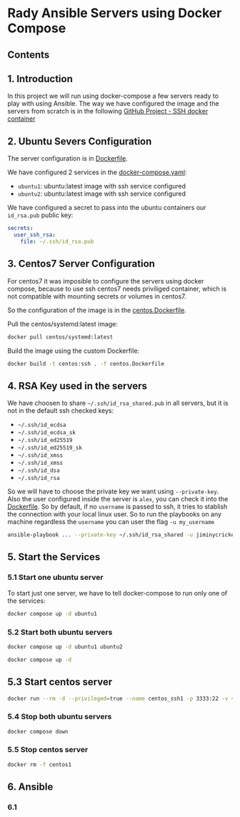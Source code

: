 # Rady Ansible Servers using Docker Compose

## Contents

## 1. Introduction

In this project we will run using docker-compose a few servers ready to play with using Ansible. The way we have configured the image and the servers from scratch is in the following [GitHub Project - SSH docker container](https://github.com/titocampis/ssh-docker-container)

## 2. Ubuntu Severs Configuration

The server configuration is in [Dockerfile](Dockerfile).

We have configured 2 services in the [docker-compose.yaml](docker-compose.yaml):
- `ubuntu1`: ubuntu:latest image with ssh service configured
- `ubuntu2`: ubuntu:latest image with ssh service configured

We have configured a secret to pass into the ubuntu containers our `id_rsa.pub` public key:
```yaml
secrets:
  user_ssh_rsa:
    file: ~/.ssh/id_rsa.pub
```

## 3. Centos7 Server Configuration
For centos7 it was imposible to configure the servers using docker compose, because to use ssh centos7 needs priviliged container, which is not compatible with mounting secrets or volumes in centos7.

So the configuration of the image is in the [centos.Dockerfile](centos.Dockerfile).

Pull the centos/systemd:latest image:
```bash
docker pull centos/systemd:latest
```

Build the image using the custom Dockerfile:
```bash
docker build -t centos:ssh . -f centos.Dockerfile
```
## 4. RSA Key used in the servers

We have choosen to share `~/.ssh/id_rsa_shared.pub` in all servers, but it is not in the default ssh checked keys:
- `~/.ssh/id_ecdsa`
- `~/.ssh/id_ecdsa_sk`
- `~/.ssh/id_ed25519`
- `~/.ssh/id_ed25519_sk`
- `~/.ssh/id_xmss`
- `~/.ssh/id_xmss`
- `~/.ssh/id_dsa`
- `~/.ssh/id_rsa`

So we will have to choose the private key we want using `--private-key`. Also the user configured inside the server is `alex`, you can check it into the [Dockerfile](Dockerfile). So by default, if no `username` is passed to ssh, it tries to stablish the connection with your local linux user. So to run the playbooks on any machine regardless the `username` you can user the flag `-u my_username`
```bash
ansible-playbook ... --private-key ~/.ssh/id_rsa_shared -u jiminycricket
```

## 5. Start the Services
### 5.1 Start one ubuntu server
To start just one server, we have to tell docker-compose to run only one of the services:
```bash
docker compose up -d ubuntu1
```

### 5.2 Start both ubuntu servers
```bash
docker compose up -d ubuntu1 ubuntu2
```
```bash
docker compose up -d
```

## 5.3 Start centos server
```bash
docker run --rm -d --privileged=true --name centos_ssh1 -p 3333:22 -v ~/.ssh/id_rsa_shared.pub:/home/alex/.ssh/authorized_keys:ro centos:ssh
```

### 5.4 Stop both ubuntu servers
```bash
docker compose down
```

### 5.5 Stop centos server
```bash
docker rm -f centos1
```

## 6. Ansible

### 6.1 